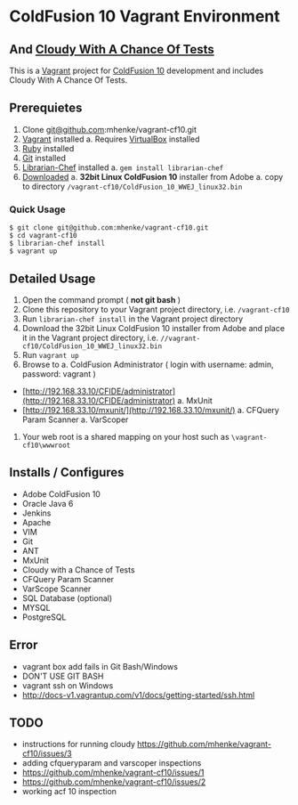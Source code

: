 # ColdFusion 10 Vagrant Environment
## And [Cloudy With A Chance Of Tests](https://github.com/mhenke/Cloudy-With-A-Chance-Of-Tests)

This is a [Vagrant](http://vagrantup.com) project for [ColdFusion 10](http://www.adobe.com/products/coldfusion-family.html) development and includes Cloudy With A Chance Of Tests.

## Prerequietes
1. Clone git@github.com:mhenke/vagrant-cf10.git
1. [Vagrant](http://downloads.vagrantup.com) installed
 a. Requires [VirtualBox](https://www.virtualbox.org/wiki/Downloads) installed
1. [Ruby](http://www.ruby-lang.org/en/downloads) installed 
1. [Git](http://git-scm.com/downloads) installed  
1. [Librarian-Chef](https://github.com/applicationsonline/librarian-chef) installed
 a. ```gem install librarian-chef```
1. [Downloaded](https://www.adobe.com/cfusion/tdrc/index.cfm?product=coldfusion) 
 a. **32bit Linux ColdFusion 10** installer from Adobe 
 a. copy to directory `/vagrant-cf10/ColdFusion_10_WWEJ_linux32.bin`

### Quick Usage

    $ git clone git@github.com:mhenke/vagrant-cf10.git
    $ cd vagrant-cf10
    $ librarian-chef install
    $ vagrant up

## Detailed Usage
1. Open the command prompt ( **not git bash** )
1. Clone this repository to your Vagrant project directory, i.e. `/vagrant-cf10`
1. Run `librarian-chef install` in the Vagrant project directory
1. Download the 32bit Linux ColdFusion 10 installer from Adobe and place it in the Vagrant project directory, i.e. `//vagrant-cf10/ColdFusion_10_WWEJ_linux32.bin`
1. Run ```vagrant up```
1. Browse to 
 a. ColdFusion Administrator ( login with username: admin, password: vagrant )
  - [http://192.168.33.10/CFIDE/administrator](http://192.168.33.10/CFIDE/administrator) 
 a. MxUnit
  - [http://192.168.33.10/mxunit/](http://192.168.33.10/mxunit/)
 a. CFQuery Param Scanner
 a. VarScoper
 
1. Your web root is a shared mapping on your host such as ```\vagrant-cf10\wwwroot```

## Installs / Configures
- Adobe ColdFusion 10
- Oracle Java 6
- Jenkins
- Apache
- VIM
- Git
- ANT
- MxUnit
- Cloudy with a Chance of Tests
- CFQuery Param Scanner
- VarScope Scanner
- SQL Database (optional)
 - MYSQL
 - PostgreSQL

## Error
- vagrant box add fails in Git Bash/Windows
 - DON'T USE GIT BASH
- vagrant ssh on Windows
 - http://docs-v1.vagrantup.com/v1/docs/getting-started/ssh.html

## TODO
- instructions for running cloudy https://github.com/mhenke/vagrant-cf10/issues/3
- adding cfqueryparam and varscoper inspections 
 - https://github.com/mhenke/vagrant-cf10/issues/1
 - https://github.com/mhenke/vagrant-cf10/issues/2
- working acf 10 inspection
